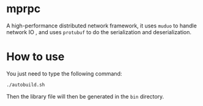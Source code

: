 # mprpc

A high-performance distributed network framework, it uses `muduo` to handle network IO
, and uses `protubuf` to do the serialization and deserialization.

# How to use

You just need to type the following command:

```sh
./autobuild.sh
```

Then the library file will then be generated in the `bin` directory.
